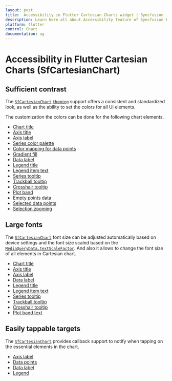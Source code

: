 ```yaml
---
layout: post
title:  Accessibility in Flutter Cartesian Charts widget | Syncfusion 
description: Learn here all about Accessibility feature of Syncfusion Flutter Cartesian Charts (SfCartesianChart) widget and more.
platform: flutter
control: Chart
documentation: ug
---
```


# Accessibility in Flutter Cartesian Charts (SfCartesianChart)

## Sufficient contrast

The [`SfCartesianChart`](https://pub.dev/documentation/syncfusion_flutter_charts/latest/charts/SfCartesianChart-class.html) [`theming`](https://help.syncfusion.com/flutter/themes) support offers a consistent and standardized look, as well as the ability to set the colors for all UI elements.

The customization the colors can be done for the following chart elements.
* [Chart title](https://help.syncfusion.com/flutter/cartesian-charts/chart-title)
* [Axis title](https://help.syncfusion.com/flutter/cartesian-charts/axis-customization#axis-title)
* [Axis label](https://help.syncfusion.com/flutter/cartesian-charts/axis-customization#axis-label-customization)
* [Series color palette](https://help.syncfusion.com/flutter/cartesian-charts/series-customization#color-palette)
* [Color mapping for data points](https://help.syncfusion.com/flutter/cartesian-charts/series-customization#color-mapping-for-data-points)
* [Gradient fill](https://help.syncfusion.com/flutter/cartesian-charts/series-customization#gradient-fill)
* [Data label](https://help.syncfusion.com/flutter/cartesian-charts/marker-datalabel#data-label)
* [Legend title](https://help.syncfusion.com/flutter/cartesian-charts/legend#legend-title)
* [Legend item text](https://help.syncfusion.com/flutter/cartesian-charts/legend#customizing-legend)
* [Series tooltip](https://help.syncfusion.com/flutter/cartesian-charts/tooltip#customizing-the-appearance)
* [Trackball tooltip](https://help.syncfusion.com/flutter/cartesian-charts/trackball-crosshair#trackball)
* [Crosshair tooltip](https://help.syncfusion.com/flutter/cartesian-charts/trackball-crosshair#show-axis-tooltip)
* [Plot band](https://help.syncfusion.com/flutter/cartesian-charts/axis-customization#plot-bands)
* [Empty points data](https://help.syncfusion.com/flutter/cartesian-charts/series-customization#empty-point-customization)
* [Selected data points](https://help.syncfusion.com/flutter/cartesian-charts/selection#customizing-the-segments)
* [Selection zooming](https://help.syncfusion.com/flutter/cartesian-charts/zoom-pan#selection-zooming)

## Large fonts

The [`SfCartesianChart`](https://pub.dev/documentation/syncfusion_flutter_charts/latest/charts/SfCartesianChart-class.html) font size can be adjusted automatically based on device settings and the font size scaled based on the [`MediaQueryData.textScaleFactor`](https://api.flutter.dev/flutter/widgets/MediaQueryData/textScaleFactor.html). And also it allows to change the font size of all elements in Cartesian chart.
* [Chart title](https://help.syncfusion.com/flutter/cartesian-charts/chart-title)
* [Axis title](https://help.syncfusion.com/flutter/cartesian-charts/axis-customization#axis-title)
* [Axis label](https://help.syncfusion.com/flutter/cartesian-charts/axis-customization#axis-label-customization)
* [Data label](https://help.syncfusion.com/flutter/cartesian-charts/marker-datalabel#data-label)
* [Legend title](https://help.syncfusion.com/flutter/cartesian-charts/legend#legend-title)
* [Legend item text](https://help.syncfusion.com/flutter/cartesian-charts/legend#customizing-legend)
* [Series tooltip](https://help.syncfusion.com/flutter/cartesian-charts/tooltip#customizing-the-appearance)
* [Trackball tooltip](https://help.syncfusion.com/flutter/cartesian-charts/trackball-crosshair#trackball)
* [Crosshair tooltip](https://help.syncfusion.com/flutter/cartesian-charts/trackball-crosshair#show-axis-tooltip)
* [Plot band text](https://help.syncfusion.com/flutter/cartesian-charts/axis-customization#plot-bands)

## Easily tappable targets

The [`SfCartesianChart`](https://pub.dev/documentation/syncfusion_flutter_charts/latest/charts/SfCartesianChart-class.html) provides callback support to notify when tapping on the essential elements in the chart.
* [Axis label](https://help.syncfusion.com/flutter/cartesian-charts/callbacks#onaxislabeltapped)
* [Data points](https://help.syncfusion.com/flutter/cartesian-charts/callbacks#onpointtapped)
* [Data label](https://help.syncfusion.com/flutter/cartesian-charts/callbacks#ondatalabeltapped)
* [Legend](https://help.syncfusion.com/flutter/cartesian-charts/callbacks#onlegendtapped)
